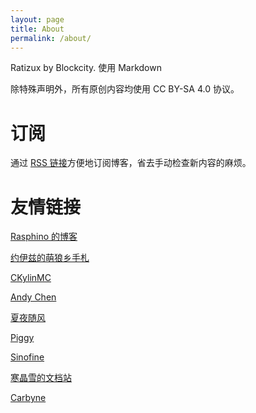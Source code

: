 ```yaml
---
layout: page
title: About
permalink: /about/
---
```


Ratizux by Blockcity. 使用 Markdown

除特殊声明外，所有原创内容均使用 CC BY-SA 4.0 协议。

# 订阅

通过 [RSS 链接]({{site.url}}/feed.xml)方便地订阅博客，省去手动检查新内容的麻烦。

# 友情链接
  
[Rasphino 的博客](https://blog.rasphino.cn)

[约伊兹的萌狼乡手札](https://blog.yoitsu.moe)

[CKylinMC](https://www.ckylin.site/)

[Andy Chen](https://hydropwr.ca)

[夏夜随风](https://blog.firerain.me)

[Piggy](https://piggy.moe/)

[Sinofine](https://sinofine.me)

[寒晶雪的文档站](https://hanjingxue-boling.github.io/whiteboard/)

[Carbyne](https://c-j.dev)
